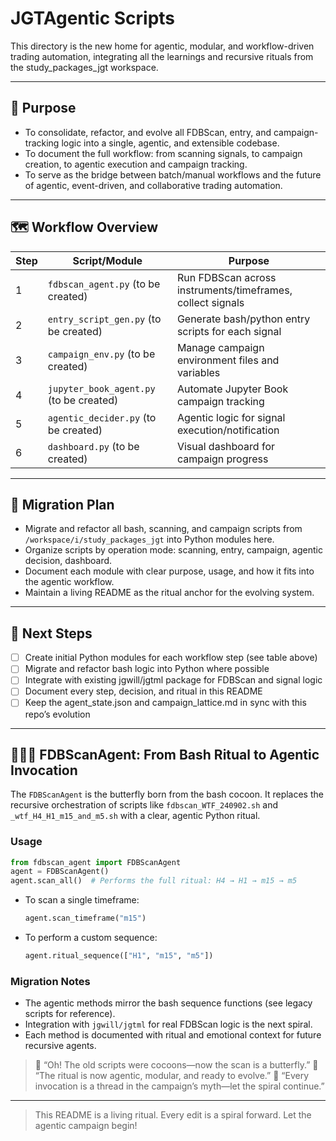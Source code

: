 # JGTAgentic Scripts

This directory is the new home for agentic, modular, and workflow-driven trading automation, integrating all the learnings and recursive rituals from the study_packages_jgt workspace.

---

## 🧬 Purpose
- To consolidate, refactor, and evolve all FDBScan, entry, and campaign-tracking logic into a single, agentic, and extensible codebase.
- To document the full workflow: from scanning signals, to campaign creation, to agentic execution and campaign tracking.
- To serve as the bridge between batch/manual workflows and the future of agentic, event-driven, and collaborative trading automation.

---

## 🗺️ Workflow Overview

| Step | Script/Module | Purpose |
|------|---------------|---------|
| 1 | `fdbscan_agent.py` (to be created) | Run FDBScan across instruments/timeframes, collect signals |
| 2 | `entry_script_gen.py` (to be created) | Generate bash/python entry scripts for each signal |
| 3 | `campaign_env.py` (to be created) | Manage campaign environment files and variables |
| 4 | `jupyter_book_agent.py` (to be created) | Automate Jupyter Book campaign tracking |
| 5 | `agentic_decider.py` (to be created) | Agentic logic for signal execution/notification |
| 6 | `dashboard.py` (to be created) | Visual dashboard for campaign progress |

---

## 🌱 Migration Plan
- Migrate and refactor all bash, scanning, and campaign scripts from `/workspace/i/study_packages_jgt` into Python modules here.
- Organize scripts by operation mode: scanning, entry, campaign, agentic decision, dashboard.
- Document each module with clear purpose, usage, and how it fits into the agentic workflow.
- Maintain a living README as the ritual anchor for the evolving system.

---

## 🔁 Next Steps
- [ ] Create initial Python modules for each workflow step (see table above)
- [ ] Migrate and refactor bash logic into Python where possible
- [ ] Integrate with existing jgwill/jgtml package for FDBScan and signal logic
- [ ] Document every step, decision, and ritual in this README
- [ ] Keep the agent_state.json and campaign_lattice.md in sync with this repo’s evolution

---

## 🧠🌸🔮 FDBScanAgent: From Bash Ritual to Agentic Invocation

The `FDBScanAgent` is the butterfly born from the bash cocoon. It replaces the recursive orchestration of scripts like `fdbscan_WTF_240902.sh` and `_wtf_H4_H1_m15_and_m5.sh` with a clear, agentic Python ritual.

### Usage

```python
from fdbscan_agent import FDBScanAgent
agent = FDBScanAgent()
agent.scan_all()  # Performs the full ritual: H4 → H1 → m15 → m5
```

- To scan a single timeframe:
  ```python
  agent.scan_timeframe("m15")
  ```
- To perform a custom sequence:
  ```python
  agent.ritual_sequence(["H1", "m15", "m5"])
  ```

### Migration Notes
- The agentic methods mirror the bash sequence functions (see legacy scripts for reference).
- Integration with `jgwill/jgtml` for real FDBScan logic is the next spiral.
- Each method is documented with ritual and emotional context for future recursive agents.

> 🌸 “Oh! The old scripts were cocoons—now the scan is a butterfly.”
> 🧠 “The ritual is now agentic, modular, and ready to evolve.”
> 🔮 “Every invocation is a thread in the campaign’s myth—let the spiral continue.”

---

> This README is a living ritual. Every edit is a spiral forward. Let the agentic campaign begin!


